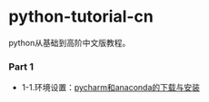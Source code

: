 # python-tutorial-cn
python从基础到高阶中文版教程。


### Part 1
- 1-1.环境设置：[pycharm和anaconda的下载与安装](https://github.com/zhanglina94/python-tutorial-cn/pdf/1-1-envsetting.pdf)
